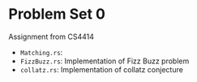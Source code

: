 Problem Set 0
=============

Assignment from CS4414


- `Matching.rs`: 
- `FizzBuzz.rs`: Implementation of Fizz Buzz problem
- `collatz.rs`: Implementation of collatz conjecture
